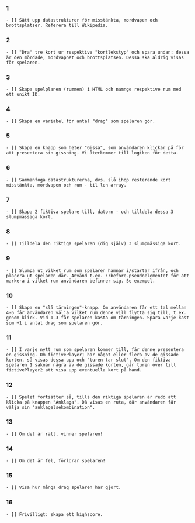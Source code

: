 ### 1
    - [] Sätt upp datastrukturer för misstänkta, mordvapen och brottsplatser. Referera till Wikipedia.
### 2
    - [] "Dra" tre kort ur respektive "kortlekstyp" och spara undan: dessa är den mördade, mordvapnet och brottsplatsen. Dessa ska aldrig visas för spelaren.
### 3
    - [] Skapa spelplanen (rummen) i HTML och namnge respektive rum med ett unikt ID.
### 4
    - [] Skapa en variabel för antal "drag" som spelaren gör.
### 5
    - [] Skapa en knapp som heter "Gissa", som användaren klickar på för att presentera sin gissning. Vi återkommer till logiken för detta.
### 6
    - [] Sammanfoga datastrukturerna, dvs. slå ihop resterande kort misstänkta, mordvapen och rum - til len array.
### 7
    - [] Skapa 2 fiktiva spelare till, datorn - och tilldela dessa 3 slumpmässiga kort.
### 8
    - [] Tilldela den riktiga spelaren (dig själv) 3 slumpmässiga kort.
### 9
    - [] Slumpa ut vilket rum som spelaren hamnar i/startar ifrån, och placera ut spelaren där. Använd t.ex. ::before-pseudoelementet för att markera i vilket rum användaren befinner sig. Se exempel.
### 10
    - [] Skapa en "slå tärningen"-knapp. Om användaren får ett tal mellan 4-6 får användaren välja vilket rum denne vill flytta sig till, t.ex. genom klick. Vid 1-3 får spelaren kasta om tärningen. Spara varje kast som +1 i antal drag som spelaren gör.
### 11
    - [] I varje nytt rum som spelaren kommer till, får denne presentera en gissning. Om fictivePlayer1 har något eller flera av de gissade korten, så visas dessa upp och "turen tar slut". Om den fiktiva spelaren 1 saknar några av de gissade korten, går turen över till fictivePlayer2 att visa upp eventuella kort på hand.
### 12
    - [] Spelet fortsätter så, tills den riktiga spelaren är redo att klicka på knappen "Anklaga". Då visas en ruta, där användaren får välja sin "anklagelsekombination".
### 13
    - [] Om det är rätt, vinner spelaren!
### 14   
    - [] Om det är fel, förlorar spelaren!
### 15
    - [] Visa hur många drag spelaren har gjort.
### 16   
    - [] Frivilligt: skapa ett highscore.
